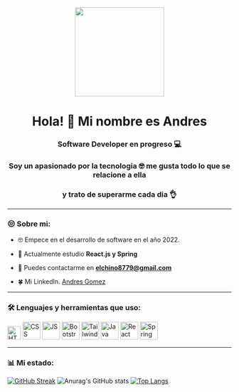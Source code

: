 <div id="header" align="center">
    <img src="https://media.giphy.com/media/3o6Mb9rUQ5v4ZnBbzO/giphy.gif" width="200"/>
    <h1 align="center">Hola! 👋 Mi nombre es Andres</h1>
    <h3 align="center">Software Developer en progreso 💻</h3>
    <h3 align="center">Soy un apasionado por la tecnologia 🤓 me gusta todo lo que se relacione a ella</h3>
    <h3 align="center">y trato de superarme cada dia 👌</h3>
</div>

---

### 😒 Sobre mi:

- 🤓 Empece en el desarrollo de software en el año 2022.

- 💾 Actualmente estudio **React.js y Spring**

- 📨 Puedes contactarme en **elchino8779@gmail.com**

- 🍀 Mi LinkedIn. [Andres Gomez](https://www.linkedin.com/in/andresgomez87)

---


<div align="left">
    <h3> 🛠️ Lenguajes y herramientas que uso:</h3>
    <div>
        <img src="https://img.icons8.com/color/512/html-5--v1.png" alt="HTML" height="30">
        <img src="https://upload.wikimedia.org/wikipedia/commons/thumb/d/d5/CSS3_logo_and_wordmark.svg/250px-CSS3_logo_and_wordmark.svg.png" alt="CSS" width="40" height="40">
        <img src="https://upload.wikimedia.org/wikipedia/commons/thumb/9/99/Unofficial_JavaScript_logo_2.svg/320px-Unofficial_JavaScript_logo_2.svg.png" alt="JS" width="40" height="40">
        <img src="https://upload.wikimedia.org/wikipedia/commons/thumb/b/b2/Bootstrap_logo.svg/250px-Bootstrap_logo.svg.png" alt="Bootstrap" width="40" height="40">
        <img src="https://upload.wikimedia.org/wikipedia/commons/thumb/d/d5/Tailwind_CSS_Logo.svg/1024px-Tailwind_CSS_Logo.svg.png" alt="Tailwind" width="40" height="40">
        <img src="https://i.blogs.es/8d2420/650_1000_java/1366_2000.png" alt="Java" width="40" height="40">
        <img src="https://upload.wikimedia.org/wikipedia/commons/thumb/4/47/React.svg/250px-React.svg.png" alt="React" width="40" height="40">
        <img src="https://4.bp.blogspot.com/-Wu0VFZBMbhw/VlgexscHoII/AAAAAAAACMI/qNNAmSPbyGo/s1600/photo.jpg" alt="Spring" width="40" height="40">
    </div>
</div>

---

### 📊 Mi estado:

[![GitHub Streak](https://github-readme-streak-stats.herokuapp.com?user=elchino8779&theme=algolia&hide_border=true&locale=es)](https://git.io/streak-stats)
![Anurag's GitHub stats](https://github-readme-stats.vercel.app/api?username=elchino8779&show_icons=true&theme=radical)
[![Top Langs](https://github-readme-stats.vercel.app/api/top-langs/?username=elchino8779&langs_count=8)](https://github.com/elchino8779/github-readme-stats)
